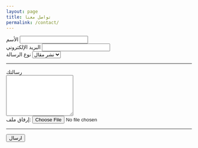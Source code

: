 ```yaml
---
layout: page
title: تواصل معنا
permalink: /contact/
---
```

<!-- https://medium.com/getform-all-about/how-to-add-a-contact-form-to-your-jekyll-website-6c61e811bdee -->

<form accept-charset="UTF-8" action="https://getform.io/f/1ebf002f-3f03-4db0-9862-25181f55a94d" method="POST" enctype="multipart/form-data" target="_blank">
    <div class="form-group">
        <div class="form-group">
            <label>الأسم</label>
            <input type="text" name="name" class="form-control" required="required">
        </div>
        <label required="required">البريد الإلكتروني</label>
        <input type="email" name="email" class="form-control">
    </div>
    <div class="form-group">
        <label>نوع الرسالة</label>
        <select class="form-control" name="platform" required="required">
            <option>نشر مقال</option>
            <option>إقتراح</option>
            <option>شكوى</option>
            <option>أخرى</option>
        </select>
    </div>
    <hr>
    <div class="form-group mt-3">
        <label>رسالتك</label>
<br><textarea type="text" name="name" class="form-control" required="required" rows=7></textarea>
    </div>
    <div class="form-group mt-3">
        <label class="mr-2">إرفاق ملف:</label>
        <input type="file" name="file">
    </div>
    <hr>
    <button style="float: left;" type="submit" class="btn btn-secondary">ارسال</button>
</form>